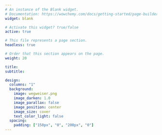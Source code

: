 ```yaml
---
# An instance of the Blank widget.
# Documentation: https://wowchemy.com/docs/getting-started/page-builder/
widget: blank

# Activate this widget? true/false
active: true

# This file represents a page section.
headless: true

# Order that this section appears on the page.
weight: 20

title:
subtitle:

design:
  columns: "1"
  background:
    image: wegweiser.png
    image_darken: 1.0
    image_parallax: false
    image_position: center
    image_size: cover
    text_color_light: false
  spacing:
    padding: ["150px", "0", "200px", "0"]
---
```



